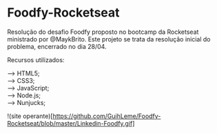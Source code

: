 # Foodfy-Rocketseat

Resolução do desafio Foodfy proposto no bootcamp da Rocketseat ministrado por @MaykBrito.
Este projeto se trata da resolução inicial do problema, encerrado no dia 28/04.

Recursos utilizados:

–> HTML5; <br>
–> CSS3; <br>
–> JavaScript; <br>
–> Node.js; <br>
–> Nunjucks; <br>

!(site operante)[https://github.com/GuihLeme/Foodfy-Rocketseat/blob/master/Linkedin-Foodfy.gif]

